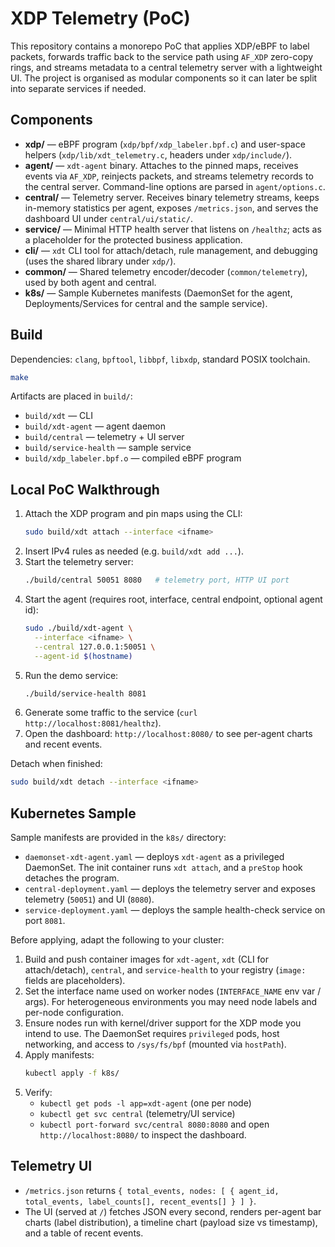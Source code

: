# XDP Telemetry (PoC)

This repository contains a monorepo PoC that applies XDP/eBPF to label packets, forwards traffic back to the service path using `AF_XDP` zero-copy rings, and streams metadata to a central telemetry server with a lightweight UI. The project is organised as modular components so it can later be split into separate services if needed.

## Components

- **xdp/** — eBPF program (`xdp/bpf/xdp_labeler.bpf.c`) and user-space helpers (`xdp/lib/xdt_telemetry.c`, headers under `xdp/include/`).
- **agent/** — `xdt-agent` binary. Attaches to the pinned maps, receives events via `AF_XDP`, reinjects packets, and streams telemetry records to the central server. Command-line options are parsed in `agent/options.c`.
- **central/** — Telemetry server. Receives binary telemetry streams, keeps in-memory statistics per agent, exposes `/metrics.json`, and serves the dashboard UI under `central/ui/static/`.
- **service/** — Minimal HTTP health server that listens on `/healthz`; acts as a placeholder for the protected business application.
- **cli/** — `xdt` CLI tool for attach/detach, rule management, and debugging (uses the shared library under `xdp/`).
- **common/** — Shared telemetry encoder/decoder (`common/telemetry`), used by both agent and central.
- **k8s/** — Sample Kubernetes manifests (DaemonSet for the agent, Deployments/Services for central and the sample service).

## Build

Dependencies: `clang`, `bpftool`, `libbpf`, `libxdp`, standard POSIX toolchain.

```bash
make
```

Artifacts are placed in `build/`:

- `build/xdt` — CLI
- `build/xdt-agent` — agent daemon
- `build/central` — telemetry + UI server
- `build/service-health` — sample service
- `build/xdp_labeler.bpf.o` — compiled eBPF program

## Local PoC Walkthrough

1. Attach the XDP program and pin maps using the CLI:
   ```bash
   sudo build/xdt attach --interface <ifname>
   ```
2. Insert IPv4 rules as needed (e.g. `build/xdt add ...`).
3. Start the telemetry server:
   ```bash
   ./build/central 50051 8080   # telemetry port, HTTP UI port
   ```
4. Start the agent (requires root, interface, central endpoint, optional agent id):
   ```bash
   sudo ./build/xdt-agent \
     --interface <ifname> \
     --central 127.0.0.1:50051 \
     --agent-id $(hostname)
   ```
5. Run the demo service:
   ```bash
   ./build/service-health 8081
   ```
6. Generate some traffic to the service (`curl http://localhost:8081/healthz`).
7. Open the dashboard: `http://localhost:8080/` to see per-agent charts and recent events.

Detach when finished:
```bash
sudo build/xdt detach --interface <ifname>
```

## Kubernetes Sample

Sample manifests are provided in the `k8s/` directory:

- `daemonset-xdt-agent.yaml` — deploys `xdt-agent` as a privileged DaemonSet. The init container runs `xdt attach`, and a `preStop` hook detaches the program.
- `central-deployment.yaml` — deploys the telemetry server and exposes telemetry (`50051`) and UI (`8080`).
- `service-deployment.yaml` — deploys the sample health-check service on port `8081`.

Before applying, adapt the following to your cluster:

1. Build and push container images for `xdt-agent`, `xdt` (CLI for attach/detach), `central`, and `service-health` to your registry (`image:` fields are placeholders).
2. Set the interface name used on worker nodes (`INTERFACE_NAME` env var / args). For heterogeneous environments you may need node labels and per-node configuration.
3. Ensure nodes run with kernel/driver support for the XDP mode you intend to use. The DaemonSet requires `privileged` pods, host networking, and access to `/sys/fs/bpf` (mounted via `hostPath`).
4. Apply manifests:
   ```bash
   kubectl apply -f k8s/
   ```
5. Verify:
   - `kubectl get pods -l app=xdt-agent` (one per node)
   - `kubectl get svc central` (telemetry/UI service)
   - `kubectl port-forward svc/central 8080:8080` and open `http://localhost:8080/` to inspect the dashboard.

## Telemetry UI

- `/metrics.json` returns `{ total_events, nodes: [ { agent_id, total_events, label_counts[], recent_events[] } ] }`.
- The UI (served at `/`) fetches JSON every second, renders per-agent bar charts (label distribution), a timeline chart (payload size vs timestamp), and a table of recent events.
